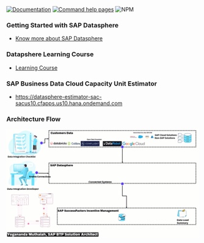 [![Documentation](https://img.shields.io/badge/docs-online-ff69b4.svg)](https://help.sap.com/docs/SAP_DATASPHERE/d0ecd6f297ac40249072a44df0549c1a/3f9a42ccde6b4b6aba121e2aab79c36d.html) [![Command help pages](https://img.shields.io/badge/command-help-lightgrey.svg)](https://github.com/yogananda-muthaiah/SAP-Sucessfactors-Incentive-Management/blob/main/Integrations/Datasphere/datasphere-cli.md) ![NPM](https://img.shields.io/npm/l/@sap/datasphere-cli?color=%23FFFF00)

### Getting Started with SAP Datasphere
* [Know more about SAP Datasphere](https://community.sap.com/t5/human-capital-management-blogs-by-sap/get-ready-to-know-more-about-sap-datasphere-for-next-step-sap/ba-p/13575185)

### Datapshere Learning Course
* [Learning Course](https://help.sap.com/learning-journeys/c4fcae2e2b7645109ab3315e8a7a6b10?IDs=show)

### SAP Business Data Cloud Capacity Unit Estimator
* https://datasphere-estimator-sac-sacus10.cfapps.us10.hana.ondemand.com

### Architecture Flow
![image](https://github.com/yogananda-muthaiah/SAP-Sucessfactors-Incentive-Management/blob/main/Integrations/Datasphere/2024-03-18_13-17-35.gif)
